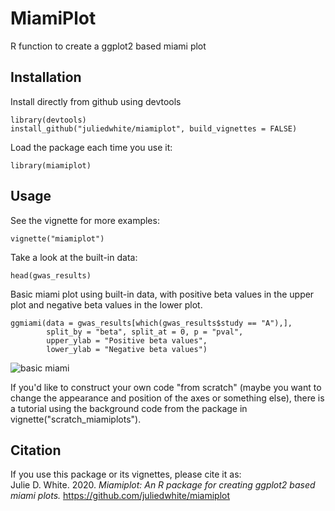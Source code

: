 # MiamiPlot
 R function to create a ggplot2 based miami plot

## Installation
Install directly from github using devtools
```
library(devtools)
install_github("juliedwhite/miamiplot", build_vignettes = FALSE)
```
Load the package each time you use it:
```
library(miamiplot)
```

## Usage
See the vignette for more examples:
```
vignette("miamiplot")
```

Take a look at the built-in data:
```
head(gwas_results)
```

Basic miami plot using built-in data, with positive beta values in the upper
plot and negative beta values in the lower plot.
```
ggmiami(data = gwas_results[which(gwas_results$study == "A"),], 
        split_by = "beta", split_at = 0, p = "pval", 
        upper_ylab = "Positive beta values",
        lower_ylab = "Negative beta values")
```
![basic miami](basic_miami.jpeg)

If you'd like to construct your own code "from scratch" (maybe you want to 
change the appearance and position of the axes or something else), there is
a tutorial using the background code from the package in 
vignette("scratch_miamiplots").

## Citation
If you use this package or its vignettes, please cite it as:  
Julie D. White. 2020. _Miamiplot: An R package for creating ggplot2 based miami plots._ https://github.com/juliedwhite/miamiplot 
